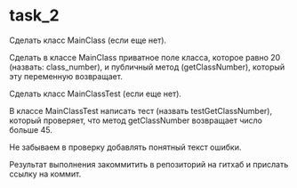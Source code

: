 # task_2
Сделать класс MainClass (если еще нет).

Сделать в классе MainClass приватное поле класса, которое равно 20 (назвать: class_number), и публичный метод (getClassNumber), который эту переменную возвращает.

Сделать класс MainClassTest (если еще нет).

В классе MainClassTest написать тест (назвать testGetClassNumber), который проверяет, что метод getClassNumber возвращает число больше 45.

Не забываем в проверку добавлять понятный текст ошибки.

Результат выполнения закоммитить в репозиторий на гитхаб и прислать ссылку на коммит. 
